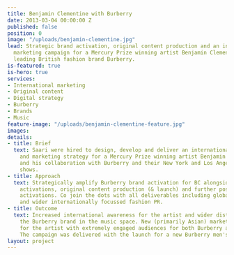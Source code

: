 ```yaml
---
title: Benjamin Clementine with Burberry
date: 2013-03-04 00:00:00 Z
published: false
position: 0
image: "/uploads/benjamin-clementine.jpg"
lead: Strategic brand activation, original content production and an international
  marketing campaign for a Mercury Prize winning artist Benjamin Clementine and a
  leading British fashion brand Burberry.
is-featured: true
is-hero: true
services:
- International marketing
- Original content
- Digital strategy
- Burberry
- Brands
- Music
feature-image: "/uploads/benjamin-clementine-feature.jpg"
images: 
details:
- title: Brief
  text: Saari were hired to design, develop and deliver an internationally aware communications
    and marketing strategy for a Mercury Prize winning artist Benjamin Clementine
    and his collaboration with Burberry and their New York and Los Angeles fashion
    shows.
- title: Approach
  text: Strategically amplify Burberry brand activation for BC alongside two catwalk
    activations, original content production (& launch) and further post campaign
    activations. Co join the dots with all deliverables including global communications
    and wider internationally focussed fashion PR.
- title: Outcome
  text: Increased international awareness for the artist and wider distribution of
    the Burberry brand in the music space. New (primarily Asian) markets activated
    for the artist with extremely engaged audiences for both Burberry and the artist.
    The campaign was delivered with the launch for a new Burberry men's fragrance.
layout: project
---
```


